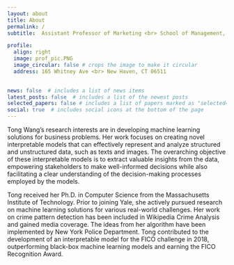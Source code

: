 ```yaml
---
layout: about
title: About
permalink: /
subtitle:  Assistant Professor of Marketing <br> School of Management, Yale University 

profile:
  align: right
  image: prof_pic.PNG
  image_circular: false # crops the image to make it circular
  address: 165 Whitney Ave <br> New Haven, CT 06511 
  

news: false  # includes a list of news items
latest_posts: false  # includes a list of the newest posts
selected_papers: false # includes a list of papers marked as "selected={true}"
social: true  # includes social icons at the bottom of the page
---
```


Tong Wang’s research interests are in developing machine learning solutions for business problems. Her work focuses on creating novel interpretable models that can effectively represent and analyze structured and unstructured data, such as texts and images. The overarching objective of these interpretable models is to extract valuable insights from the data, empowering stakeholders to make well-informed decisions while also facilitating a clear understanding of the decision-making processes employed by the models.


Tong received her Ph.D. in Computer Science from the Massachusetts Institute of Technology. Prior to joining Yale, she actively pursued research on machine learning solutions for various real-world challenges. Her work on crime pattern detection has been included in Wikipedia Crime Analysis and gained media coverage. The ideas from her algorithm have been implemented by New York Police Department. Tong contributed to the development of an interpretable model for the FICO challenge in 2018, outperforming black-box machine learning models and earning the FICO Recognition Award.


